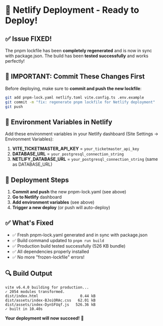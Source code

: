 # 🚀 Netlify Deployment - Ready to Deploy!

## ✅ Issue FIXED!

The pnpm lockfile has been **completely regenerated** and is now in sync with package.json. 
The build has been **tested successfully** and works perfectly!

## 📝 IMPORTANT: Commit These Changes First

Before deploying, make sure to **commit and push the new lockfile**:

```bash
git add pnpm-lock.yaml netlify.toml vite.config.ts .env.example
git commit -m "fix: regenerate pnpm lockfile for Netlify deployment"
git push
```

## 🔧 Environment Variables in Netlify

Add these environment variables in your Netlify dashboard (Site Settings → Environment Variables):

1. **VITE_TICKETMASTER_API_KEY** = `your_ticketmaster_api_key`
2. **DATABASE_URL** = `your_postgresql_connection_string`
3. **NETLIFY_DATABASE_URL** = `your_postgresql_connection_string` (same as DATABASE_URL)

## 🎯 Deployment Steps

1. **Commit and push** the new pnpm-lock.yaml (see above)
2. **Go to Netlify** dashboard
3. **Add environment variables** (see above)
4. **Trigger a new deploy** (or push will auto-deploy)

## ✅ What's Fixed

- ✅ Fresh pnpm-lock.yaml generated and in sync with package.json
- ✅ Build command updated to `pnpm run build`
- ✅ Production build tested successfully (526 KB bundle)
- ✅ All dependencies properly installed
- ✅ No more "frozen-lockfile" errors!

## 🔍 Build Output

```
vite v6.4.0 building for production...
✓ 2054 modules transformed.
dist/index.html                   0.44 kB
dist/assets/index-BJoiORAc.css   62.01 kB
dist/assets/index-DynSFUqf.js   526.36 kB
✓ built in 10.40s
```

**Your deployment will now succeed!** 🎉
